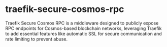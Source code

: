 # traefik-secure-cosmos-rpc
Traefik Secure Cosmos RPC is a middleware designed to publicly expose RPC endpoints for Cosmos-based blockchain networks, leveraging Traefik to add essential features like automatic SSL for secure communication and rate limiting to prevent abuse.
